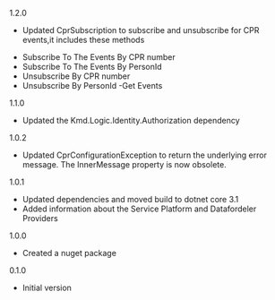 1.2.0
* Updated CprSubscription to subscribe and unsubscribe for CPR events,it includes these methods
 - Subscribe To The Events By CPR number
 - Subscribe To The Events By PersonId
 - Unsubscribe By CPR number
 - Unsubscribe By PersonId
 -Get Events

1.1.0
* Updated the Kmd.Logic.Identity.Authorization dependency

1.0.2
* Updated CprConfigurationException to return the underlying error message. The InnerMessage property is now obsolete.

1.0.1
* Updated dependencies and moved build to dotnet core 3.1
* Added information about the Service Platform and Datafordeler Providers

1.0.0
* Created a nuget package

0.1.0
* Initial version

